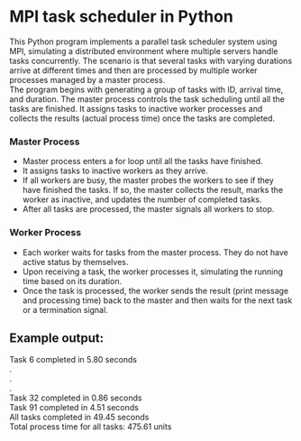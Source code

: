 # MPI task scheduler in Python 
This Python program implements a parallel task scheduler system using MPI, simulating a distributed environment where multiple servers handle tasks concurrently. The scenario is that several tasks with varying durations arrive at different times and then are processed by multiple worker processes managed by a master process.
\
The program begins with generating a group of tasks with ID, arrival time, and duration. The master process controls the task scheduling until all the tasks are finished. It assigns tasks to inactive worker processes and collects the results (actual process time) once the tasks are completed. 
### Master Process
- Master process enters a for loop until all the tasks have finished.
- It assigns tasks to inactive workers as they arrive.
- If all workers are busy, the master probes the workers to see if they have finished the tasks. If so, the master collects the result, marks the worker as inactive, and updates the number of completed tasks.
- After all tasks are processed, the master signals all workers to stop.
### Worker Process
- Each worker waits for tasks from the master process. They do not have active status by themselves.
- Upon receiving a task, the worker processes it, simulating the running time based on its duration.
- Once the task is processed, the worker sends the result (print message and processing time) back to the master and then waits for the next task or a termination signal.
## Example output:
Task 6 completed in 5.80 seconds\
.\
.\
.\
Task 32 completed in 0.86 seconds\
Task 91 completed in 4.51 seconds\
All tasks completed in 49.45 seconds\
Total process time for all tasks: 475.61 units
